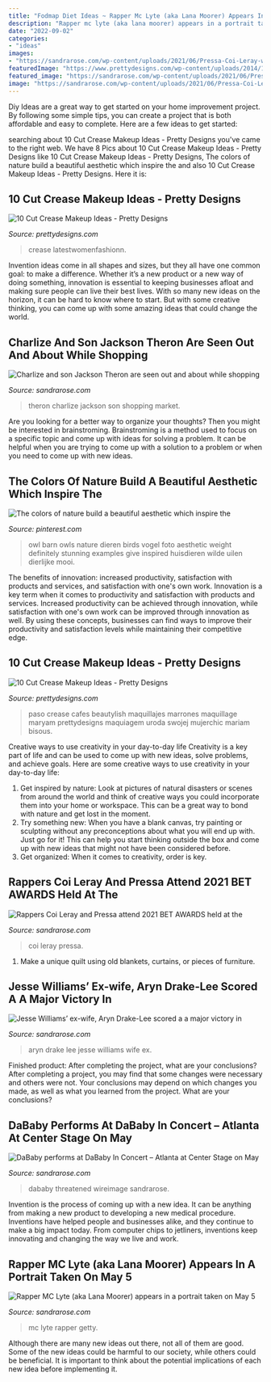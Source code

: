```yaml
---
title: "Fodmap Diet Ideas ~ Rapper Mc Lyte (aka Lana Moorer) Appears In A Portrait Taken On May 5"
description: "Rapper mc lyte (aka lana moorer) appears in a portrait taken on may 5"
date: "2022-09-02"
categories:
- "ideas"
images:
- "https://sandrarose.com/wp-content/uploads/2021/06/Pressa-Coi-Leray-wenn37946127-768x1152.jpg"
featuredImage: "https://www.prettydesigns.com/wp-content/uploads/2014/12/Beautylish.jpg"
featured_image: "https://sandrarose.com/wp-content/uploads/2021/06/Pressa-Coi-Leray-wenn37946127-768x1152.jpg"
image: "https://sandrarose.com/wp-content/uploads/2021/06/Pressa-Coi-Leray-wenn37946127-768x1152.jpg"
---
```



Diy Ideas are a great way to get started on your home improvement project. By following some simple tips, you can create a project that is both affordable and easy to complete. Here are a few ideas to get started: 

	

		
searching about 10 Cut Crease Makeup Ideas - Pretty Designs you've came to the right web. We have 8 Pics about 10 Cut Crease Makeup Ideas - Pretty Designs like 10 Cut Crease Makeup Ideas - Pretty Designs, The colors of nature build a beautiful aesthetic which inspire the and also 10 Cut Crease Makeup Ideas - Pretty Designs. Here it is:
		
    
## 10 Cut Crease Makeup Ideas - Pretty Designs

<img loading=lazy src="https://www.prettydesigns.com/wp-content/uploads/2014/12/Latestwomenfashionn.jpg" onerror="this.onerror=null;this.src='https://tse3.mm.bing.net/th?id=OIP.KTIFJf0_wLQnAU9VLpUc0gHaKR&amp;pid=15.1';" alt="10 Cut Crease Makeup Ideas - Pretty Designs">

_Source: prettydesigns.com_

>crease latestwomenfashionn. 

	

Invention ideas come in all shapes and sizes, but they all have one common goal: to make a difference. Whether it’s a new product or a new way of doing something, innovation is essential to keeping businesses afloat and making sure people can live their best lives. With so many new ideas on the horizon, it can be hard to know where to start. But with some creative thinking, you can come up with some amazing ideas that could change the world.

    
## Charlize And Son Jackson Theron Are Seen Out And About While Shopping

<img loading=lazy src="http://sandrarose.com/wp-content/uploads/2019/01/Charlize-and-Jackson-Theron-7-wenn35926979.jpg" onerror="this.onerror=null;this.src='https://tse2.mm.bing.net/th?id=OIP.KOcSR4djd0EKwmWBFMOc4AHaK4&amp;pid=15.1';" alt="Charlize and son Jackson Theron are seen out and about while shopping">

_Source: sandrarose.com_

>theron charlize jackson son shopping market. 

	

Are you looking for a better way to organize your thoughts? Then you might be interested in brainstroming. Brainstroming is a method used to focus on a specific topic and come up with ideas for solving a problem. It can be helpful when you are trying to come up with a solution to a problem or when you need to come up with new ideas.

    
## The Colors Of Nature Build A Beautiful Aesthetic Which Inspire The

<img loading=lazy src="https://i.pinimg.com/736x/5b/f4/6c/5bf46cd400496d715da42716295d2805.jpg" onerror="this.onerror=null;this.src='https://tse1.mm.bing.net/th?id=OIP.qekt29UnrQG5oyEk2C9ncgAAAA&amp;pid=15.1';" alt="The colors of nature build a beautiful aesthetic which inspire the">

_Source: pinterest.com_

>owl barn owls nature dieren birds vogel foto aesthetic weight definitely stunning examples give inspired huisdieren wilde uilen dierlijke mooi. 

	

The benefits of innovation: increased productivity, satisfaction with products and services, and satisfaction with one's own work.
Innovation is a key term when it comes to productivity and satisfaction with products and services. Increased productivity can be achieved through innovation, while satisfaction with one's own work can be improved through innovation as well. By using these concepts, businesses can find ways to improve their productivity and satisfaction levels while maintaining their competitive edge.

    
## 10 Cut Crease Makeup Ideas - Pretty Designs

<img loading=lazy src="https://www.prettydesigns.com/wp-content/uploads/2014/12/Beautylish.jpg" onerror="this.onerror=null;this.src='https://tse1.mm.bing.net/th?id=OIP._qabbq5mH7vRikeRL3gYSAHaLZ&amp;pid=15.1';" alt="10 Cut Crease Makeup Ideas - Pretty Designs">

_Source: prettydesigns.com_

>paso crease cafes beautylish maquillajes marrones maquillage maryam prettydesigns maquiagem uroda swojej mujerchic mariam bisous. 

	

Creative ways to use creativity in your day-to-day life
Creativity is a key part of life and can be used to come up with new ideas, solve problems, and achieve goals. Here are some creative ways to use creativity in your day-to-day life:
1. Get inspired by nature: Look at pictures of natural disasters or scenes from around the world and think of creative ways you could incorporate them into your home or workspace. This can be a great way to bond with nature and get lost in the moment.
2. Try something new: When you have a blank canvas, try painting or sculpting without any preconceptions about what you will end up with. Just go for it! This can help you start thinking outside the box and come up with new ideas that might not have been considered before.
3. Get organized: When it comes to creativity, order is key.

    
## Rappers Coi Leray And Pressa Attend 2021 BET AWARDS Held At The

<img loading=lazy src="https://sandrarose.com/wp-content/uploads/2021/06/Pressa-Coi-Leray-wenn37946127-768x1152.jpg" onerror="this.onerror=null;this.src='https://tse2.mm.bing.net/th?id=OIP.e2e2uDRfI8jgiIbkV3F8UQHaLH&amp;pid=15.1';" alt="Rappers Coi Leray and Pressa attend 2021 BET AWARDS held at the">

_Source: sandrarose.com_

>coi leray pressa. 

	

1. Make a unique quilt using old blankets, curtains, or pieces of furniture.

    
## Jesse Williams’ Ex-wife, Aryn Drake-Lee Scored A A Major Victory In

<img loading=lazy src="https://sandrarose.com/wp-content/uploads/2018/06/aryn-drake-lee-in-la.jpg" onerror="this.onerror=null;this.src='https://tse2.mm.bing.net/th?id=OIP.ZKP1VU9LneQMsHRZ0O9U6gHaLH&amp;pid=15.1';" alt="Jesse Williams’ ex-wife, Aryn Drake-Lee scored a a major victory in">

_Source: sandrarose.com_

>aryn drake lee jesse williams wife ex. 

	

Finished product: After completing the project, what are your conclusions?
After completing a project, you may find that some changes were necessary and others were not. Your conclusions may depend on which changes you made, as well as what you learned from the project. What are your conclusions?

    
## DaBaby Performs At DaBaby In Concert – Atlanta At Center Stage On May

<img loading=lazy src="http://sandrarose.com/wp-content/uploads/2020/10/DaBaby-GettyImages-1153066195-768x1162.jpg" onerror="this.onerror=null;this.src='https://tse1.mm.bing.net/th?id=OIP.kJy1_hRRrgrXWIZZCM4VdgHaLN&amp;pid=15.1';" alt="DaBaby performs at DaBaby In Concert – Atlanta at Center Stage on May">

_Source: sandrarose.com_

>dababy threatened wireimage sandrarose. 

	

Invention is the process of coming up with a new idea. It can be anything from making a new product to developing a new medical procedure. Inventions have helped people and businesses alike, and they continue to make a big impact today. From computer chips to jetliners, inventions keep innovating and changing the way we live and work.

    
## Rapper MC Lyte (aka Lana Moorer) Appears In A Portrait Taken On May 5

<img loading=lazy src="http://sandrarose.com/wp-content/uploads/2020/10/Rapper-MC-Lyte-GettyImages-1217270169.jpg" onerror="this.onerror=null;this.src='https://tse1.mm.bing.net/th?id=OIP.t0wrZyno7c_EU9AnHY9nQAHaK7&amp;pid=15.1';" alt="Rapper MC Lyte (aka Lana Moorer) appears in a portrait taken on May 5">

_Source: sandrarose.com_

>mc lyte rapper getty. 

	

Although there are many new ideas out there, not all of them are good. Some of the new ideas could be harmful to our society, while others could be beneficial. It is important to think about the potential implications of each new idea before implementing it.

